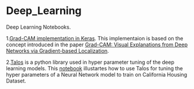 # Deep_Learning
Deep Learning Notebooks.

1.[Grad-CAM implementation in Keras](https://github.com/MansoorSN/Deep_Learning/blob/master/Grad_CAM_implementation_in_VGG16.ipynb). This implementaion is based on the concept introduced in the paper [Grad-CAM: Visual Explanations from Deep Networks via Gradient-based Localization](https://arxiv.org/abs/1610.02391).

2.[Talos](https://autonomio.github.io/talos/#/) is a python library used in hyper parameter tuning of the deep learning models. This [notebook](https://github.com/MansoorSN/Deep_Learning/blob/master/talos_hyperparameter_tuning_gh1.ipynb) illustartes how to use Talos for tuning the hyper parameters of a  Neural Network model to train on California Housing Dataset.
